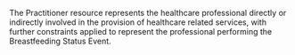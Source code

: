 The Practitioner resource represents the healthcare professional directly or indirectly involved in the provision of healthcare related services, with further constraints applied to represent the professional performing the Breastfeeding Status Event.